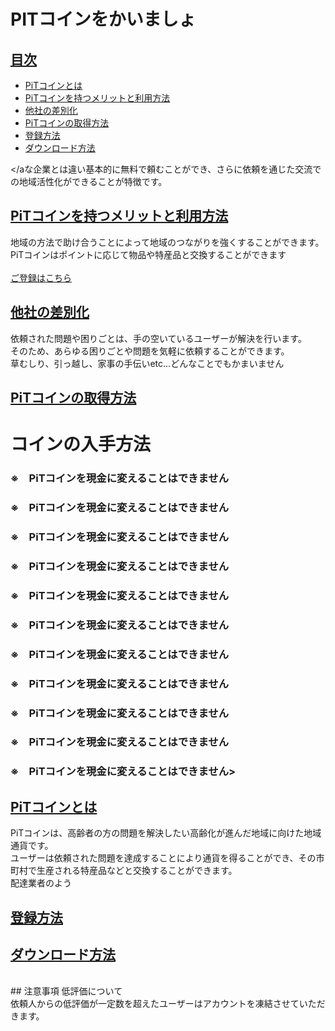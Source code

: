 # PITコインをかいましょ
## <a href="#index">目次</a>
* [PiTコインとは](#anchor1)
* [PiTコインを持つメリットと利用方法](#anchor2)
* [他社の差別化](#anchor3)
* [PiTコインの取得方法](#anchor4)
* [登録方法](#anchor5)
* [ダウンロード方法](#anchor6)


<a id="#anchor1"></aな企業とは違い基本的に無料で頼むことができ、さらに依頼を通じた交流での地域活性化ができることが特徴です。

<a id="anchor2"></a>
## <a href="#anchor1">PiTコインを持つメリットと利用方法</a>  
地域の方法で助け合うことによって地域のつながりを強くすることができます。<br>
PiTコインはポイントに応じて物品や特産品と交換することができます<br>
<br>
[ご登録はこちら]()
<a id="anchor3"></a>
## <a href="#anchor2">他社の差別化</a>
依頼された問題や困りごとは、手の空いているユーザーが解決を行います。<br>
そのため、あらゆる困りごとや問題を気軽に依頼することができます。<br>
草むしり、引っ越し、家事の手伝いetc...どんなことでもかまいません<br>

<a id="anchor4"></a>
## <a href="#anchor2">PiTコインの取得方法</a>
# コインの入手方法<br>
### ※　PiTコインを現金に変えることはできません
### ※　PiTコインを現金に変えることはできません
### ※　PiTコインを現金に変えることはできません
### ※　PiTコインを現金に変えることはできません
### ※　PiTコインを現金に変えることはできません
### ※　PiTコインを現金に変えることはできません
### ※　PiTコインを現金に変えることはできません
### ※　PiTコインを現金に変えることはできません
### ※　PiTコインを現金に変えることはできません
### ※　PiTコインを現金に変えることはできません
### ※　PiTコインを現金に変えることはできません>
## <a href="#anchor1">PiTコインとは</a> 
PiTコインは、高齢者の方の問題を解決したい高齢化が進んだ地域に向けた地域通貨です。<br>
ユーザーは依頼された問題を達成することにより通貨を得ることができ、その市町村で生産される特産品などと交換することができます。<br>
配達業者のよう
<a id="anchor5"></a>
## <a href="#anchor2">登録方法</a>

<a id="anchor6"></a>
## <a href="#anchor2">ダウンロード方法</a>


<br>
## 注意事項
低評価について<br>
依頼人からの低評価が一定数を超えたユーザーはアカウントを凍結させていただきます。<br>
